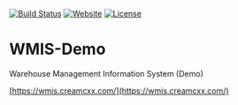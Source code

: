 [![Build Status](https://travis-ci.org/CreamCXX/WMIS-Demo.svg?branch=master)](https://travis-ci.org/CreamCXX/WMIS-Demo)
[![Website](https://img.shields.io/website-up-down-green-red/https/wmis.creamcxx.com.svg)](https://wmis.creamcxx.com/)
[![License](https://img.shields.io/github/license/CreamCXX/WMIS-Demo.svg)](/blob/master/LICENSE)

# WMIS-Demo
Warehouse Management Information System (Demo)

[https://wmis.creamcxx.com/](https://wmis.creamcxx.com/)
